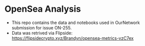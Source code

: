 # OpenSea Analysis

- This repo contains the data and notebooks used in OurNetwork submission for issue ON-255.
- Data was retrived via Flipside: https://flipsidecrypto.xyz/Brandyn/opensea-metrics-vzC7ex
